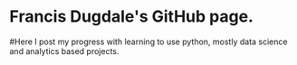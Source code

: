 # Francis Dugdale's GitHub page.
#Here I post my progress with learning to use python, mostly data science and analytics based projects.
